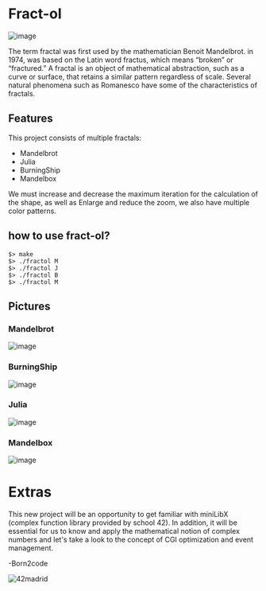 # Fract-ol
![image](https://github.com/ismaelucky342/fract-ol/assets/153450550/f89dfe8c-ea6d-4c11-a95e-308c67beda7f)

The term fractal was first used by the mathematician Benoit Mandelbrot.
in 1974, was based on the Latin word fractus, which means “broken” or “fractured.”
A fractal is an object of mathematical abstraction, such as a curve or surface, that retains a similar pattern regardless of scale.
Several natural phenomena such as Romanesco have some of the characteristics of fractals.

## Features
This project consists of multiple fractals:
- Mandelbrot
- Julia
- BurningShip
- Mandelbox

We must increase and decrease the maximum iteration for the calculation of the shape, as well as Enlarge and reduce the zoom, we also have multiple color patterns.

## how to use fract-ol?

```
$> make
$> ./fractol M
$> ./fractol J
$> ./fractol B
$> ./fractol M
```
## Pictures
### Mandelbrot

![image](https://github.com/ismaelucky342/fract-ol/assets/153450550/5a15e18c-3d48-41e4-b269-f26d7179e6bd)

### BurningShip
![image](https://github.com/ismaelucky342/fract-ol/assets/153450550/e200b639-6a33-4c9a-9f54-aa3f719c91c1)

### Julia

![image](https://github.com/ismaelucky342/fract-ol/assets/153450550/7bc0f2af-ffcd-482a-9985-56a9504e6f30)

### Mandelbox


![image](https://github.com/ismaelucky342/fract-ol/assets/153450550/03598f0d-be9c-4b75-b445-cf4c14e6e797)



# Extras 
This new project will be an opportunity to get familiar with miniLibX (complex function library provided by school 42).
In addition, it will be essential for us to know and apply the mathematical notion of complex numbers and let's take a look
to the concept of CGI optimization and event management.

-Born2code


![42madrid](https://github.com/ismaelucky342/Born2code/assets/153450550/3a377f34-9156-4eff-b04b-71c4b128523e)
